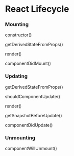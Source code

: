 # React Lifecycle


### Mounting
constructor()


getDerivedStateFromProps()


render()


componentDidMount()



### Updating
getDerivedStateFromProps()


shouldComponentUpdate()


render()


getSnapshotBeforeUpdate()


componentDidUpdate()

### Unmounting
componentWillUnmount()
